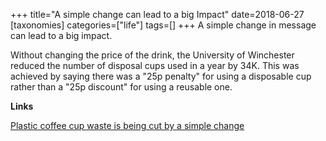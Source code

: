 +++
title="A simple change can lead to a big Impact"
date=2018-06-27
[taxonomies]
categories=["life"]
tags=[]
+++
A simple change in message can lead to a big impact. 
<!-- more -->

Without changing the price of the drink, the University of Winchester reduced the number of disposal cups used in a year by 34K. This was achieved by saying there was a "25p penalty" for using a disposable cup rather than a "25p discount" for using a reusable one.

__Links__

[Plastic coffee cup waste is being cut by a simple change](https://www.bbc.co.uk/news/av/stories-44575909/plastic-coffee-cup-waste-is-being-cut-by-a-simple-change)
